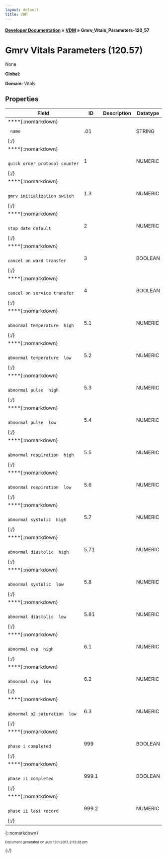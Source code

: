 ```yaml
---
layout: default
title: VDM
---
```


#### [Developer Documentation](../index) &#187; [VDM](TableOfContents) &#187; Gmrv_Vitals_Parameters-120_57<br/>
<a name="top"></a>
# Gmrv Vitals Parameters (120.57)
None

**Global:** 

**Domain:** Vitals

## Properties

Field | ID | Description | Datatype | Attributes | Range
--- | --- | --- | --- | --- | ---
****{::nomarkdown}<pre><code>  name</code></pre>{:/} | .01 |  | STRING |  | 
****{::nomarkdown}<pre><code>  quick_order_protocol_counter</code></pre>{:/} | 1 |  | NUMERIC |  | 
****{::nomarkdown}<pre><code>  gmrv_initialization_switch</code></pre>{:/} | 1.3 |  | NUMERIC |  | 
****{::nomarkdown}<pre><code>  stop_date_default</code></pre>{:/} | 2 |  | NUMERIC |  | 
****{::nomarkdown}<pre><code>  cancel_on_ward_transfer</code></pre>{:/} | 3 |  | BOOLEAN |  | 
****{::nomarkdown}<pre><code>  cancel_on_service_transfer</code></pre>{:/} | 4 |  | BOOLEAN |  | 
****{::nomarkdown}<pre><code>  abnormal_temperature__high</code></pre>{:/} | 5.1 |  | NUMERIC |  | 
****{::nomarkdown}<pre><code>  abnormal_temperature__low</code></pre>{:/} | 5.2 |  | NUMERIC |  | 
****{::nomarkdown}<pre><code>  abnormal_pulse__high</code></pre>{:/} | 5.3 |  | NUMERIC |  | 
****{::nomarkdown}<pre><code>  abnormal_pulse__low</code></pre>{:/} | 5.4 |  | NUMERIC |  | 
****{::nomarkdown}<pre><code>  abnormal_respiration__high</code></pre>{:/} | 5.5 |  | NUMERIC |  | 
****{::nomarkdown}<pre><code>  abnormal_respiration__low</code></pre>{:/} | 5.6 |  | NUMERIC |  | 
****{::nomarkdown}<pre><code>  abnormal_systolic__high</code></pre>{:/} | 5.7 |  | NUMERIC |  | 
****{::nomarkdown}<pre><code>  abnormal_diastolic__high</code></pre>{:/} | 5.71 |  | NUMERIC |  | 
****{::nomarkdown}<pre><code>  abnormal_systolic__low</code></pre>{:/} | 5.8 |  | NUMERIC |  | 
****{::nomarkdown}<pre><code>  abnormal_diastolic__low</code></pre>{:/} | 5.81 |  | NUMERIC |  | 
****{::nomarkdown}<pre><code>  abnormal_cvp__high</code></pre>{:/} | 6.1 |  | NUMERIC |  | 
****{::nomarkdown}<pre><code>  abnormal_cvp__low</code></pre>{:/} | 6.2 |  | NUMERIC |  | 
****{::nomarkdown}<pre><code>  abnormal_o2_saturation__low</code></pre>{:/} | 6.3 |  | NUMERIC |  | 
****{::nomarkdown}<pre><code>  phase_i_completed</code></pre>{:/} | 999 |  | BOOLEAN |  | 
****{::nomarkdown}<pre><code>  phase_ii_completed</code></pre>{:/} | 999.1 |  | BOOLEAN |  | 
****{::nomarkdown}<pre><code>  phase_ii_last_record</code></pre>{:/} | 999.2 |  | NUMERIC |  | 



{::nomarkdown} <br/><p style="font-size: 11px">Document generated on July 13th 2017, 2:13:28 pm</p>{:/}